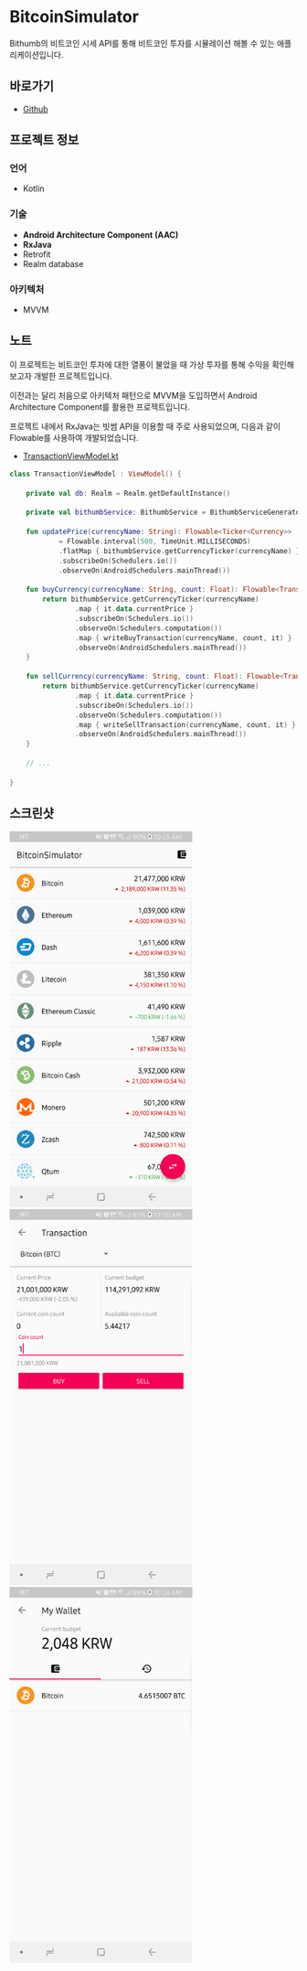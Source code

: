 # BitcoinSimulator

Bithumb의 비트코인 시세 API를 통해 비트코인 투자를 시뮬레이션 해볼 수 있는 애플리케이션입니다.

## 바로가기

- [Github](https://github.com/namhyun-gu/BitcoinSimulator)

## 프로젝트 정보

### 언어

- Kotlin

### 기술

- **Android Architecture Component (AAC)**
- **RxJava**
- Retrofit
- Realm database

### 아키텍처

- MVVM

## 노트

이 프로젝트는 비트코인 투자에 대한 열풍이 불었을 때 가상 투자를 통해 수익을 확인해보고자 개발한 프로젝트입니다.

이전과는 달리 처음으로 아키텍처 패턴으로 MVVM을 도입하면서 Android Architecture Component를 활용한 프로젝트입니다.

프로젝트 내에서 RxJava는 빗썸 API을 이용할 때 주로 사용되었으며, 다음과 같이 Flowable를 사용하여 개발되었습니다.

- [TransactionViewModel.kt](https://github.com/namhyun-gu/BitcoinSimulator/blob/master/app/src/main/java/dev/namhyun/bitcoinsimulator/transaction/TransactionViewModel.kt)

```kotlin
class TransactionViewModel : ViewModel() {

    private val db: Realm = Realm.getDefaultInstance()

    private val bithumbService: BithumbService = BithumbServiceGenerator.generate()

    fun updatePrice(currencyName: String): Flowable<Ticker<Currency>>
            = Flowable.interval(500, TimeUnit.MILLISECONDS)
            .flatMap { bithumbService.getCurrencyTicker(currencyName) }
            .subscribeOn(Schedulers.io())
            .observeOn(AndroidSchedulers.mainThread())

    fun buyCurrency(currencyName: String, count: Float): Flowable<TransactionStatus> {
        return bithumbService.getCurrencyTicker(currencyName)
                .map { it.data.currentPrice }
                .subscribeOn(Schedulers.io())
                .observeOn(Schedulers.computation())
                .map { writeBuyTransaction(currencyName, count, it) }
                .observeOn(AndroidSchedulers.mainThread())
    }

    fun sellCurrency(currencyName: String, count: Float): Flowable<TransactionStatus> {
        return bithumbService.getCurrencyTicker(currencyName)
                .map { it.data.currentPrice }
                .subscribeOn(Schedulers.io())
                .observeOn(Schedulers.computation())
                .map { writeSellTransaction(currencyName, count, it) }
                .observeOn(AndroidSchedulers.mainThread())
    }

    // ...

}
```

## 스크린샷

<img src="https://raw.githubusercontent.com/namhyun-gu/BitcoinSimulator/master/screenshots/device-2017-12-27-102600.png" width="320">
<img src="https://raw.githubusercontent.com/namhyun-gu/BitcoinSimulator/master/screenshots/device-2017-12-28-111103.png" width="320">
<img src="https://raw.githubusercontent.com/namhyun-gu/BitcoinSimulator/master/screenshots/device-2017-12-27-102655.png" width="320">

